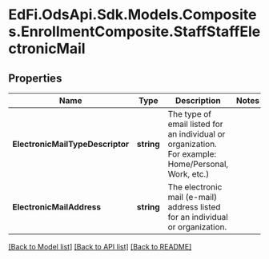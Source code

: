 # EdFi.OdsApi.Sdk.Models.Composites.EnrollmentComposite.StaffStaffElectronicMail
## Properties

Name | Type | Description | Notes
------------ | ------------- | ------------- | -------------
**ElectronicMailTypeDescriptor** | **string** | The type of email listed for an individual or organization. For example: Home/Personal, Work, etc.) | 
**ElectronicMailAddress** | **string** | The electronic mail (e-mail) address listed for an individual or organization. | 

[[Back to Model list]](../README.md#documentation-for-models) [[Back to API list]](../README.md#documentation-for-api-endpoints) [[Back to README]](../README.md)

